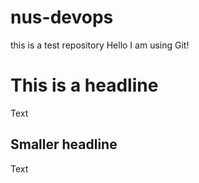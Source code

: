 # nus-devops
this is a test repository
Hello I am using Git!

# This is a headline

Text

## Smaller headline

Text

